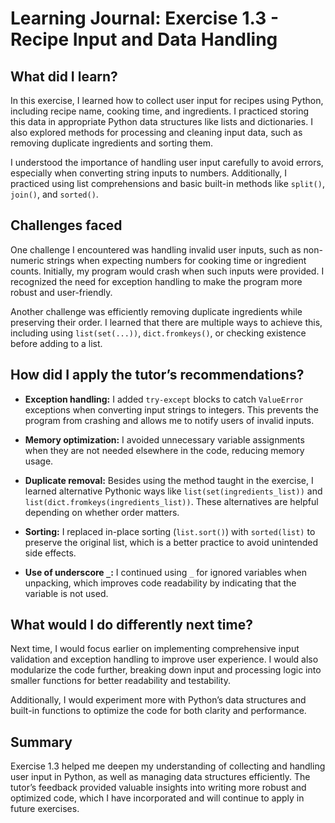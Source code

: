 # Learning Journal: Exercise 1.3 - Recipe Input and Data Handling

## What did I learn?

In this exercise, I learned how to collect user input for recipes using Python, including recipe name, cooking time, and ingredients. I practiced storing this data in appropriate Python data structures like lists and dictionaries. I also explored methods for processing and cleaning input data, such as removing duplicate ingredients and sorting them.

I understood the importance of handling user input carefully to avoid errors, especially when converting string inputs to numbers. Additionally, I practiced using list comprehensions and basic built-in methods like `split()`, `join()`, and `sorted()`.

## Challenges faced

One challenge I encountered was handling invalid user inputs, such as non-numeric strings when expecting numbers for cooking time or ingredient counts. Initially, my program would crash when such inputs were provided. I recognized the need for exception handling to make the program more robust and user-friendly.

Another challenge was efficiently removing duplicate ingredients while preserving their order. I learned that there are multiple ways to achieve this, including using `list(set(...))`, `dict.fromkeys()`, or checking existence before adding to a list.

## How did I apply the tutor’s recommendations?

- **Exception handling:** I added `try-except` blocks to catch `ValueError` exceptions when converting input strings to integers. This prevents the program from crashing and allows me to notify users of invalid inputs.

- **Memory optimization:** I avoided unnecessary variable assignments when they are not needed elsewhere in the code, reducing memory usage.

- **Duplicate removal:** Besides using the method taught in the exercise, I learned alternative Pythonic ways like `list(set(ingredients_list))` and `list(dict.fromkeys(ingredients_list))`. These alternatives are helpful depending on whether order matters.

- **Sorting:** I replaced in-place sorting (`list.sort()`) with `sorted(list)` to preserve the original list, which is a better practice to avoid unintended side effects.

- **Use of underscore `_`:** I continued using `_` for ignored variables when unpacking, which improves code readability by indicating that the variable is not used.

## What would I do differently next time?

Next time, I would focus earlier on implementing comprehensive input validation and exception handling to improve user experience. I would also modularize the code further, breaking down input and processing logic into smaller functions for better readability and testability.

Additionally, I would experiment more with Python’s data structures and built-in functions to optimize the code for both clarity and performance.

## Summary

Exercise 1.3 helped me deepen my understanding of collecting and handling user input in Python, as well as managing data structures efficiently. The tutor’s feedback provided valuable insights into writing more robust and optimized code, which I have incorporated and will continue to apply in future exercises.
